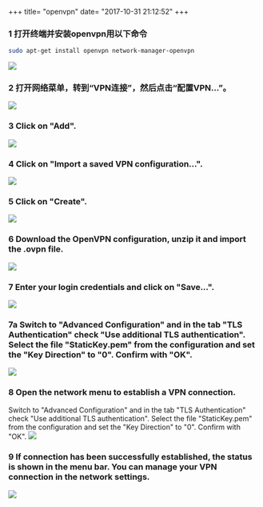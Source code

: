 +++
title= "openvpn"
date= "2017-10-31 21:12:52"
+++

###  1 打开终端并安装openvpn用以下命令
``` bash
sudo apt-get install openvpn network-manager-openvpn 
```
![](/resource/openvpn/step1.png)

### 2 打开网络菜单，转到“VPN连接”，然后点击“配置VPN…”。
![](/resource/openvpn/step2.png)

### 3 Click on "Add".
![](/resource/openvpn/step3.png)

### 4 Click on "Import a saved VPN configuration...".
![](/resource/openvpn/step4.png)

### 5 Click on "Create".
![](/resource/openvpn/step5.png)

### 6 Download the OpenVPN configuration, unzip it and import the .ovpn file.
![](/resource/openvpn/step6.png)

### 7 Enter your login credentials and click on "Save...".
![](/resource/openvpn/step7.png)

### 7a Switch to "Advanced Configuration" and in the tab "TLS Authentication" check "Use additional TLS authentication". Select the file "StaticKey.pem" from the configuration and set the "Key Direction" to "0". Confirm with "OK".
![](/resource/openvpn/step7a.png)

### 8 Open the network menu to establish a VPN connection. 
Switch to "Advanced Configuration" and in the tab "TLS Authentication" check "Use additional TLS authentication". Select the file "StaticKey.pem" from the configuration and set the "Key Direction" to "0". Confirm with "OK".
![](/resource/openvpn/step8.png)

### 9 If connection has been successfully established, the status is shown in the menu bar. You can manage your VPN connection in the network settings.
![](/resource/openvpn/step9.png)